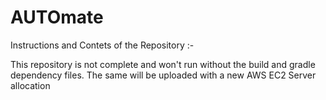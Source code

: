 # AUTOmate
Instructions and Contets of the Repository :-

This repository is not complete and won't run without the build and gradle dependency files. 
The same will be uploaded with a new AWS EC2 Server allocation
